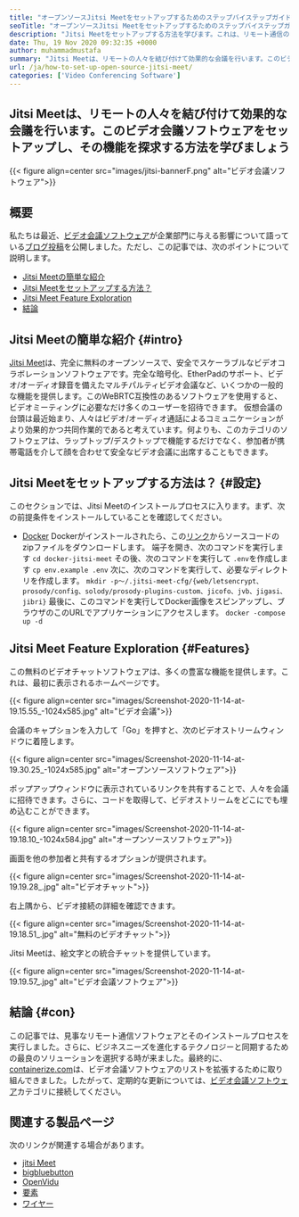 ```yaml
---
title: "オープンソースJitsi Meetをセットアップするためのステップバイステップガイド" 
seoTitle: "オープンソースJitsi Meetをセットアップするためのステップバイステップガイド" 
description: "Jitsi Meetをセットアップする方法を学びます。これは、リモート通信のニーズを満たすように設計されたオープンソースのビデオ会議ソフトウェアであり、強力な機能を提供します" 
date: Thu, 19 Nov 2020 09:32:35 +0000
author: muhammadmustafa
summary: "Jitsi Meetは、リモートの人々を結び付けて効果的な会議を行います。このビデオ会議ソフトウェアをセットアップする方法を学び、その機能を探りましょう" 
url: /ja/how-to-set-up-open-source-jitsi-meet/
categories: ['Video Conferencing Software']
---
```


## Jitsi Meetは、リモートの人々を結び付けて効果的な会議を行います。このビデオ会議ソフトウェアをセットアップし、その機能を探求する方法を学びましょう

{{< figure align=center src="images/jitsi-bannerF.png" alt="ビデオ会議ソフトウェア">}}


## 概要
私たちは最近、[ビデオ会議ソフトウェア][2]が企業部門に与える影響について語っている[ブログ投稿][1]を公開しました。ただし、この記事では、次のポイントについて説明します。
  * [Jitsi Meetの簡単な紹介][3]
  * [Jitsi Meetをセットアップする方法？][4]
  * [Jitsi Meet Feature Exploration][5]
  * [結論][6]

## Jitsi Meetの簡単な紹介 {#intro}
[Jitsi Meet][7]は、完全に無料のオープンソースで、安全でスケーラブルなビデオコラボレーションソフトウェアです。完全な暗号化、EtherPadのサポート、ビデオ/オーディオ録音を備えたマルチパルティビデオ会議など、いくつかの一般的な機能を提供します。このWeBRTC互換性のあるソフトウェアを使用すると、ビデオミーティングに必要なだけ多くのユーザーを招待できます。
仮想会議の台頭は最近始まり、人々はビデオ/オーディオ通話によるコミュニケーションがより効果的かつ共同作業的であると考えています。何よりも、このカテゴリのソフトウェアは、ラップトップ/デスクトップで機能するだけでなく、参加者が携帯電話を介して顔を合わせて安全なビデオ会議に出席することもできます。

## Jitsi Meetをセットアップする方法は？   {#設定}
このセクションでは、Jitsi Meetのインストールプロセスに入ります。まず、次の前提条件をインストールしていることを確認してください。
  * [Docker][8]
Dockerがインストールされたら、この[リンク][9]からソースコードのzipファイルをダウンロードします。
端子を開き、次のコマンドを実行します
`cd docker-jitsi-meet`
その後、次のコマンドを実行して `.env`を作成します
`cp env.example .env`
次に、次のコマンドを実行して、必要なディレクトリを作成します。
`mkdir -p〜/.jitsi-meet-cfg/{web/letsencrypt、prosody/config、solody/prosody-plugins-custom、jicofo、jvb、jigasi、jibri}`
最後に、このコマンドを実行してDocker画像をスピンアップし、ブラウザのこのURLでアプリケーションにアクセスします。
`docker -compose up -d`

## Jitsi Meet Feature Exploration   {#Features}
この無料のビデオチャットソフトウェアは、多くの豊富な機能を提供します。これは、最初に表示されるホームページです。

{{< figure align=center src="images/Screenshot-2020-11-14-at-19.15.55_-1024x585.jpg" alt="ビデオ会議">}}

会議のキャプションを入力して「Go」を押すと、次のビデオストリームウィンドウに着陸します。

{{< figure align=center src="images/Screenshot-2020-11-14-at-19.30.25_-1024x585.jpg" alt="オープンソースソフトウェア">}}

ポップアップウィンドウに表示されているリンクを共有することで、人々を会議に招待できます。さらに、コードを取得して、ビデオストリームをどこにでも埋め込むことができます。

{{< figure align=center src="images/Screenshot-2020-11-14-at-19.18.10_-1024x584.jpg" alt="オープンソースソフトウェア">}}

画面を他の参加者と共有するオプションが提供されます。

{{< figure align=center src="images/Screenshot-2020-11-14-at-19.19.28_.jpg" alt="ビデオチャット">}}

右上隅から、ビデオ接続の詳細を確認できます。

{{< figure align=center src="images/Screenshot-2020-11-14-at-19.18.51_.jpg" alt="無料のビデオチャット">}}

Jitsi Meetは、絵文字との統合チャットを提供しています。

{{< figure align=center src="images/Screenshot-2020-11-14-at-19.19.57_.jpg" alt="ビデオ会議ソフトウェア">}}


## 結論 {#con}
この記事では、見事なリモート通信ソフトウェアとそのインストールプロセスを実行しました。さらに、ビジネスニーズを進化するテクノロジーと同期するための最良のソリューションを選択する時が来ました。最終的に、[containerize.com][10]は、ビデオ会議ソフトウェアのリストを拡張するために取り組んできました。したがって、定期的な更新については、[ビデオ会議ソフトウェア][2]カテゴリに接続してください。

## 関連する製品ページ
次のリンクが関連する場合があります。
  * [jitsi Meet][7]
  * [bigbluebutton][11]
  * [OpenVidu][12]
  * [要素][13]
  * [ワイヤー][14]

  
[1]: https://blog.containerize.com/video-conferencing-software/video-conferencing-apps-how-it-benefits-your-business/
[2]: https://products.containerize.com/video-conferencing/
[3]: #intro
[4]: #setup
[5]: #features
[6]: #con
[7]: https://products.containerize.com/video-conferencing/jitsi
[8]: https://www.docker.com/products/docker-desktop
[9]: https://github.com/jitsi/docker-jitsi-meet/releases/tag/stable-5142
[10]: https://www.containerize.com/
[11]: https://products.containerize.com/video-conferencing/bigbluebutton
[12]: https://products.containerize.com/video-conferencing/openvidu
[13]: https://products.containerize.com/video-conferencing/element
[14]: https://products.containerize.com/video-conferencing/wire
